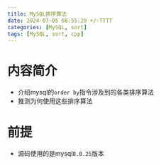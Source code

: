 ```yaml
---
title: MySQL排序算法
date: 2024-07-05 08:55:29 +/-TTTT
categories: [MySQL, sort]
tags: [MySQL, sort, cpp]
---
```


# 内容简介
- 介绍mysql的`order by`指令涉及到的各类排序算法
- 推测为何使用这些排序算法

# 前提
- 源码使用的是mysql`8.0.25`版本
